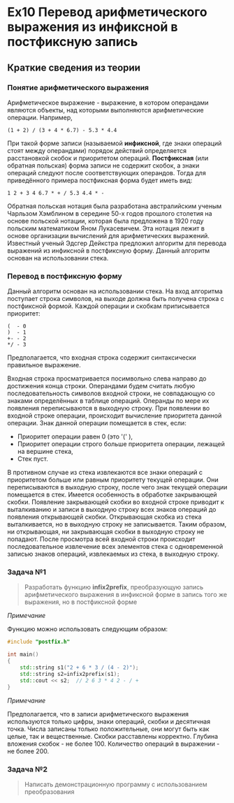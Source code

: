 
# Ex10 Перевод арифметического выражения из инфиксной в постфиксную запись

## Краткие сведения из теории

### Понятие арифметического выражения

Арифметическое выражение - выражение, в котором операндами являются объекты, над которыми выполняются арифметические операции. Например,

```
(1 + 2) / (3 + 4 * 6.7) - 5.3 * 4.4
```

При такой форме записи (называемой **инфиксной**, где знаки операций стоят между операндами) порядок действий определяется расстановкой скобок и приоритетом операций. **Постфиксная** (или обратная польская) форма записи не содержит скобок, а знаки операций следуют после соответствующих операндов. Тогда для приведённого примера постфиксная форма будет иметь вид:

```
1 2 + 3 4 6.7 * + / 5.3 4.4 * -
```

Обратная польская нотация была разработана австралийским ученым Чарльзом Хэмблином в середине 50-х годов прошлого столетия на основе польской нотации, которая была предложена в 1920 году польским математиком Яном Лукасевичем. Эта нотация лежит в основе организации вычислений для арифметических выражений. Известный ученый Эдсгер Дейкстра предложил алгоритм для перевода выражений из инфиксной в постфиксную форму. Данный алгоритм основан на использовании стека.

### Перевод в постфиксную форму

Данный алгоритм основан на использовании стека. На вход алгоритма поступает строка символов, на выходе должна быть получена строка с постфиксной формой. Каждой операции и скобкам приписывается приоритет:

```
(  - 0
)  - 1
+- - 2
*/ - 3
```

Предполагается, что входная строка содержит синтаксически правильное выражение.

Входная строка просматривается посимвольно слева направо до достижения конца строки. Операндами будем считать любую последовательность символов входной строки, не совпадающую со знаками определённых в таблице операций. Операнды по мере их появления переписываются в выходную строку. При появлении во входной строке операции, происходит вычисление приоритета данной операции. Знак данной операции помещается в стек, если:

- Приоритет операции равен 0 (это '(' ),
- Приоритет операции строго больше приоритета операции, лежащей на вершине стека,
- Стек пуст.

В противном случае из стека извлекаются все знаки операций с приоритетом больше или равным приоритету текущей операции. Они переписываются в выходную строку, после чего знак текущей операции помещается в стек. Имеется особенность в обработке закрывающей скобки. Появление закрывающей скобки во входной строке приводит к выталкиванию и записи в выходную строку всех знаков операций до появления открывающей скобки. Открывающая скобка из стека выталкивается, но в выходную строку не записывается. Таким образом, ни открывающая, ни закрывающая скобки в выходную строку не попадают. После просмотра всей входной строки происходит последовательное извлечение всех элементов стека с одновременной записью знаков операций, извлекаемых из стека, в выходную строку.



### Задача №1

> Разработать функцию **infix2prefix**, преобразующую запись арифметического выражения в инфиксной форме в запись того же выражения, но в постфиксной форме 

*Примечание*

Функцию можно использовать следующим образом:

```cpp
#include "postfix.h"

int main()
{
    std::string s1("2 + 6 * 3 / (4 - 2)");
    std::string s2=infix2prefix(s1);
    std::cout << s2;  // 2 6 3 * 4 2 - / +
}
```

*Примечание*

Предполагается, что в записи арифметического выражения используются только цифры, знаки операций, скобки и десятичная точка. Числа записаны только положительные, они могут быть как целые, так и вещественные. Скобки расставлены корректно. Глубина вложения скобок - не более 100. Количество операций в выражении - не более 200.

### Задача №2

> Написать демонстрационную программу с использованием преобразования


